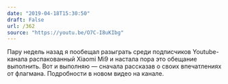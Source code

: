 ```yaml
---
date: "2019-04-18T15:30:50"
draft: False
url: /362
source: "https://youtu.be/O7C-I8uKIbg"
---
```


Пару недель назад я пообещал разыграть среди подписчиков Youtube-канала распакованный Xiaomi Mi9 и настала пора это обещание выполнить. Вот и выполняю — сначала рассказав о своих впечатлениях от флагмана. Подробности в новом видео на канале.
